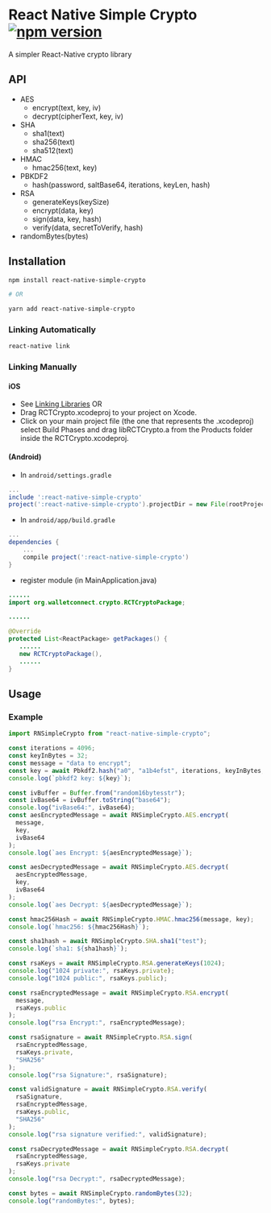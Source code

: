 # React Native Simple Crypto [![npm version](https://badge.fury.io/js/react-native-simple-crypto.svg)](https://badge.fury.io/js/react-native-simple-crypto)

A simpler React-Native crypto library

## API

- AES
  - encrypt(text, key, iv)
  - decrypt(cipherText, key, iv)
- SHA
  - sha1(text)
  - sha256(text)
  - sha512(text)
- HMAC
  - hmac256(text, key)
- PBKDF2
  - hash(password, saltBase64, iterations, keyLen, hash)
- RSA
  - generateKeys(keySize)
  - encrypt(data, key)
  - sign(data, key, hash)
  - verify(data, secretToVerify, hash)
- randomBytes(bytes)

## Installation

```bash
npm install react-native-simple-crypto

# OR

yarn add react-native-simple-crypto
```

### Linking Automatically

```bash
react-native link
```

### Linking Manually

#### iOS

- See [Linking Libraries](http://facebook.github.io/react-native/docs/linking-libraries-ios.html)
  OR
- Drag RCTCrypto.xcodeproj to your project on Xcode.
- Click on your main project file (the one that represents the .xcodeproj) select Build Phases and drag libRCTCrypto.a from the Products folder inside the RCTCrypto.xcodeproj.

#### (Android)

- In `android/settings.gradle`

```gradle
...
include ':react-native-simple-crypto'
project(':react-native-simple-crypto').projectDir = new File(rootProject.projectDir, '../node_modules/react-native-simple-crypto/android')
```

- In `android/app/build.gradle`

```gradle
...
dependencies {
    ...
    compile project(':react-native-simple-crypto')
}
```

- register module (in MainApplication.java)

```java
......
import org.walletconnect.crypto.RCTCryptoPackage;

......

@Override
protected List<ReactPackage> getPackages() {
   ......
   new RCTCryptoPackage(),
   ......
}
```

## Usage

### Example

```javascript
import RNSimpleCrypto from "react-native-simple-crypto";

const iterations = 4096;
const keyInBytes = 32;
const message = "data to encrypt";
const key = await Pbkdf2.hash("a0", "a1b4efst", iterations, keyInBytes, "SHA1");
console.log(`pbkdf2 key: ${key}`);

const ivBuffer = Buffer.from("random16bytesstr");
const ivBase64 = ivBuffer.toString("base64");
console.log("ivBase64:", ivBase64);
const aesEncryptedMessage = await RNSimpleCrypto.AES.encrypt(
  message,
  key,
  ivBase64
);
console.log(`aes Encrypt: ${aesEncryptedMessage}`);

const aesDecryptedMessage = await RNSimpleCrypto.AES.decrypt(
  aesEncryptedMessage,
  key,
  ivBase64
);
console.log(`aes Decrypt: ${aesDecryptedMessage}`);

const hmac256Hash = await RNSimpleCrypto.HMAC.hmac256(message, key);
console.log(`hmac256: ${hmac256Hash}`);

const sha1hash = await RNSimpleCrypto.SHA.sha1("test");
console.log(`sha1: ${sha1hash}`);

const rsaKeys = await RNSimpleCrypto.RSA.generateKeys(1024);
console.log("1024 private:", rsaKeys.private);
console.log("1024 public:", rsaKeys.public);

const rsaEncryptedMessage = await RNSimpleCrypto.RSA.encrypt(
  message,
  rsaKeys.public
);
console.log("rsa Encrypt:", rsaEncryptedMessage);

const rsaSignature = await RNSimpleCrypto.RSA.sign(
  rsaEncryptedMessage,
  rsaKeys.private,
  "SHA256"
);
console.log("rsa Signature:", rsaSignature);

const validSignature = await RNSimpleCrypto.RSA.verify(
  rsaSignature,
  rsaEncryptedMessage,
  rsaKeys.public,
  "SHA256"
);
console.log("rsa signature verified:", validSignature);

const rsaDecryptedMessage = await RNSimpleCrypto.RSA.decrypt(
  rsaEncryptedMessage,
  rsaKeys.private
);
console.log("rsa Decrypt:", rsaDecryptedMessage);

const bytes = await RNSimpleCrypto.randomBytes(32);
console.log("randomBytes:", bytes);
```

